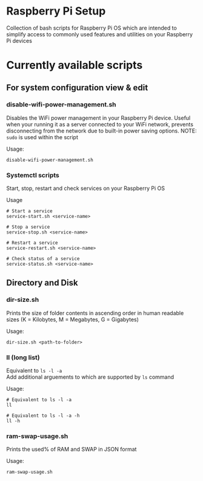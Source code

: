 # Raspberry Pi Setup
Collection of bash scripts for Raspberry Pi OS which are intended to simplify access to commonly used features and utilities on your Raspberry Pi devices

# Currently available scripts

## For system configuration view & edit
### disable-wifi-power-management.sh
Disables the WiFi power management in your Raspberry Pi device. Useful when your running it as a server connected to your WiFi network, prevents disconnecting from the network due to built-in power saving options.
NOTE: `sudo` is used within the script

Usage:
```
disable-wifi-power-management.sh
```

### Systemctl scripts
Start, stop, restart and check services on your Raspberry Pi OS

Usage
```
# Start a service
service-start.sh <service-name>

# Stop a service
service-stop.sh <service-name>

# Restart a service
service-restart.sh <service-name>

# Check status of a service
service-status.sh <service-name>
```

## Directory and Disk
### dir-size.sh
Prints the size of folder contents in ascending order in human readable sizes (K =  Kilobytes, M = Megabytes, G = Gigabytes)

Usage:
```
dir-size.sh <path-to-folder>
```

### ll (long list)
Equivalent to `ls -l -a` <br/>
Add additional arguements to which are supported by `ls` command

Usage:
```
# Equivalent to ls -l -a
ll

# Equivalent to ls -l -a -h
ll -h
```

### ram-swap-usage.sh
Prints the used% of RAM and SWAP in JSON format

Usage:
```
ram-swap-usage.sh
```
